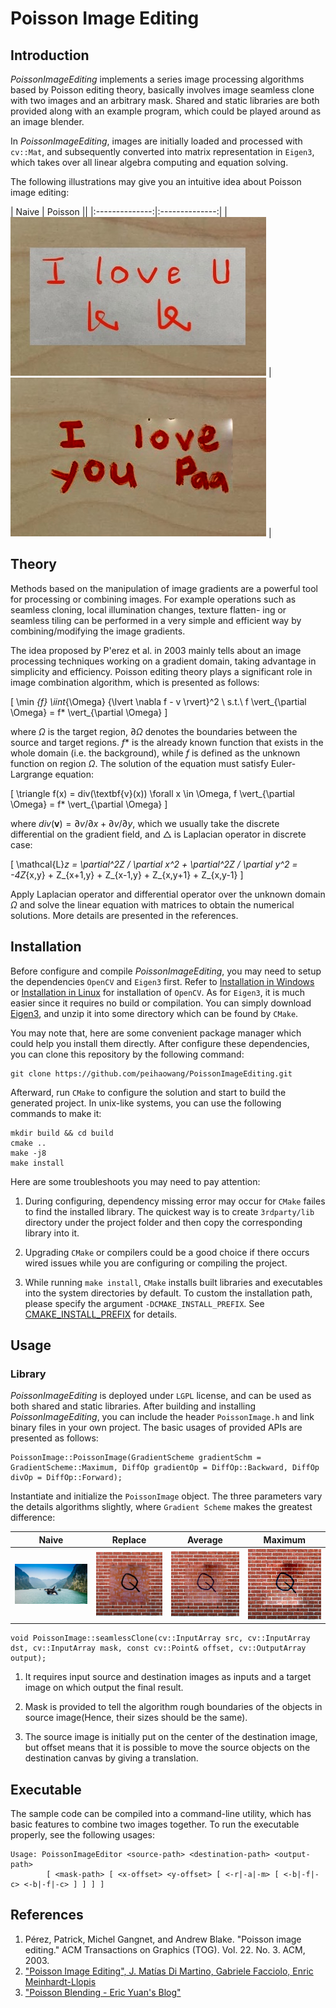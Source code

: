 # Poisson Image Editing

## Introduction

*PoissonImageEditing* implements a series image processing algorithms based by Poisson editing theory, basically involves image seamless clone with two images and an arbitrary mask. Shared and static libraries are both provided along with an example program, which could be played around as an image blender.

In *PoissonImageEditing*, images are initially loaded and processed with `cv::Mat`, and subsequently converted into matrix representation in `Eigen3`, which takes over all linear algebra computing and equation solving.

The following illustrations may give you an intuitive idea about Poisson image editing:

| Naive | Poisson ||
|:--------------:|:--------------:|
| ![Naive](/showcases/case0/naive.jpg?raw=true) | ![Poisson](/showcases/case0/result.png?raw=true) |

## Theory

Methods based on the manipulation of image gradients are a powerful tool for processing or combining images. For example operations such as seamless cloning, local illumination changes, texture flatten- ing or seamless tiling can be performed in a very simple and efficient way by combining/modifying the image gradients.

The idea proposed by P'erez et al. in 2003 mainly tells about an image processing techniques working on a gradient domain, taking advantage in simplicity and efficiency. Poisson editing theory plays a significant role in image combination algorithm, which is presented as follows:

\[
\min _{f} \iint_{\Omega} {\lvert \nabla f - v \rvert}^2 \ s.t.\ f \vert_{\partial \Omega} = f* \vert_{\partial \Omega}
\]

where $\Omega$ is the target region, $\partial \Omega$ denotes the boundaries between the source and target regions. $f*$ is the already known function that exists in the whole domain (i.e. the background), while $f$ is defined as the unknown function on region $\Omega$. The solution of the equation must satisfy Euler-Largrange equation:

\[
\triangle f(x) = div(\textbf{v}(x)) \forall x \in \Omega, f \vert_{\partial \Omega} = f* \vert_{\partial \Omega}
\]

where $div(\textbf{v}) = \partial v / \partial x + \partial v / \partial y$, which we usually take the discrete differential on the gradient field, and $\triangle$ is Laplacian operator in discrete case:

\[
\mathcal{L}_z = \partial^2Z / \partial x^2 + \partial^2Z / \partial y^2 = -4Z_{x,y} + Z_{x+1,y} + Z_{x-1,y} + Z_{x,y+1} + Z_{x,y-1}
\]

Apply Laplacian operator and differential operator over the unknown domain $\Omega$ and solve the linear equation with matrices to obtain the numerical solutions. More details are presented in the references.

## Installation

Before configure and compile *PoissonImageEditing*, you may need to setup the dependencies `OpenCV` and `Eigen3` first. Refer to [Installation in Windows](https://docs.opencv.org/3.4/d3/d52/tutorial_windows_install.html) or [Installation in Linux](https://docs.opencv.org/3.3.0/d7/d9f/tutorial_linux_install.html) for installation of `OpenCV`. As for `Eigen3`, it is much easier since it requires no build or compilation. You can simply download [Eigen3](http://eigen.tuxfamily.org/index.php?title=Main_Page), and unzip it into some directory which can be found by `CMake`.

You may note that, here are some convenient package manager which could help you install them directly. After configure these dependencies, you can clone this repository by the following command:

```
git clone https://github.com/peihaowang/PoissonImageEditing.git
```

Afterward, run `CMake` to configure the solution and start to build the generated project. In unix-like systems, you can use the following commands to make it:

```
mkdir build && cd build
cmake ..
make -j8
make install
```

Here are some troubleshoots you may need to pay attention:

1. During configuring, dependency missing error may occur for `CMake` failes to find the installed library. The quickest way is to create `3rdparty/lib` directory under the project folder and then copy the corresponding library into it.

2. Upgrading `CMake` or compilers could be a good choice if there occurs wired issues while you are configuring or compiling the project.

3. While running `make install`, `CMake` installs built libraries and executables into the system directories by default. To custom the installation path, please specify the argument `-DCMAKE_INSTALL_PREFIX`. See [CMAKE_INSTALL_PREFIX](https://cmake.org/cmake/help/latest/variable/CMAKE_INSTALL_PREFIX.html) for details.

## Usage

### Library

*PoissonImageEditing* is deployed under `LGPL` license, and can be used as both shared and static libraries. After building and installing *PoissonImageEditing*, you can include the header `PoissonImage.h` and link binary files in your own project. The basic usages of provided APIs are presented as follows:

```
PoissonImage::PoissonImage(GradientScheme gradientSchm = GradientScheme::Maximum, DiffOp gradientOp = DiffOp::Backward, DiffOp divOp = DiffOp::Forward);
```

Instantiate and initialize the `PoissonImage` object. The three parameters vary the details algorithms slightly, where `Gradient Scheme` makes the greatest difference:

| Naive | Replace | Average | Maximum |
|:--------------:|:--------------:|:----------------:|:----------------:|
| ![Naive](/showcases/case1/naive.jpg?raw=true) | ![Replace](/showcases/case1/replace.jpg?raw=true) | ![Average](/showcases/case1/average.jpg?raw=true) | ![Maximum](/showcases/case1/maximum.jpg?raw=true) |

```
void PoissonImage::seamlessClone(cv::InputArray src, cv::InputArray dst, cv::InputArray mask, const cv::Point& offset, cv::OutputArray output);
```

1. It requires input source and destination images as inputs and a target image on which output the final result.

2. Mask is provided to tell the algorithm rough boundaries of the objects in source image(Hence, their sizes should be the same).

3. The source image is initially put on the center of the destination image, but offset means that it is possible to move the source objects on the destination canvas by giving a translation.

## Executable

The sample code can be compiled into a command-line utility, which has basic features to combine two images together. To run the executable properly, see the following usages:

```
Usage: PoissonImageEditor <source-path> <destination-path> <output-path>
        [ <mask-path> [ <x-offset> <y-offset> [ <-r|-a|-m> [ <-b|-f|-c> <-b|-f|-c> ] ] ] ]
```

## References

1. Pérez, Patrick, Michel Gangnet, and Andrew Blake. "Poisson image editing." ACM Transactions on Graphics (TOG). Vol. 22. No. 3. ACM, 2003.
2. ["Poisson Image Editing", J. Matías Di Martino, Gabriele Facciolo, Enric Meinhardt-Llopis](http://www.ipol.im/pub/art/2016/163/)
3. ["Poisson Blending - Eric Yuan's Blog"](http://eric-yuan.me/poisson-blending/)
